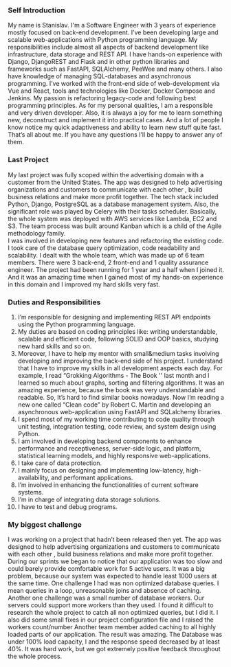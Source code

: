 ### Self Introduction  
My name is Stanislav. I'm a Software Engineer with 3 years of experience mostly focused on back-end development. 
I’ve been developing large and scalable web-applications with Python programming language. My responsibilities include almost all aspects of backend development like infrastructure, data storage and REST API.
I have hands-on experience with Django, DjangoREST and Flask and in other python libraries and frameworks such as FastAPI, SQLAlchemy, PeeWee and many others. I also have knowledge of managing SQL-databases and asynchronous programming. I’ve worked with the front-end side of web-development via Vue and React, tools and technologies like Docker, Docker Compose and Jenkins.
My passion is refactoring legacy-code and following best programming principles. As for my personal qualities, I am a responsible and very driven developer. Also, it is always a joy for me to learn something new, deconstruct and implement it into practical cases. And a lot of people I know notice my quick adaptiveness and ability to learn new stuff quite fast. That’s all about me. If you have any questions I’ll be happy to answer any of them.
### Last Project
My last project was fully scoped within the advertising  domain with a customer from the United States. 
The app was designed to help advertising  organizations and customers to communicate with each other , build business relations and make more profit together. 
The tech stack included Python, Django, PostgreSQL as a database management system. Also, the significant role was played  by Celery with their tasks scheduler. Basically, the whole system was deployed with AWS services like Lambda, EC2 and S3. The team process was built around  Kanban which is a child of the Agile methodology family.   
I was involved in developing new features and refactoring the existing code. I took care of the database query optimization,  code readability and scalability. 
I dealt with the whole team, which was made up of 6 team members. There were 3 back-end, 2 front-end and 1 quality assurance engineer. 
The project had been running for 1 year and a half when I joined it. And it was an amazing time when I gained  most of my hands-on experience in  this domain and I improved my hard skills very fast.
### Duties and Responsibilities
1) I’m responsible for designing and implementing REST API endpoints using the Python programming language.
2) My duties are based  on coding principles like: writing understandable, scalable and efficient code, following SOLID and OOP basics, studying new hard skills and so on. 
3) Moreover, I have to  help my mentor with small&medium tasks involving  developing and improving the back-end side of his project. I understand that I have to improve my skills in all  development aspects each day. For example, I read “Grokking Algorithms - The Book '' last month  and I learned so much about graphs, sorting and filtering algorithms. It was an amazing experience, because the book was very understandable and readable. So, It’s hard to find similar books nowadays. Now I’m reading a new one called “Clean code” by Robert C. Martin and developing an asynchronous web-application using FastAPI and SQLalchemy libraries.
4) I spend most of my working time contributing to code quality through unit testing, integration testing, code review, and system design using Python.
5) I am involved in developing backend components to enhance performance and receptiveness, server-side logic, and platform, statistical learning models, and highly responsive web-applications.
6) I take care of data protection.
7) I mainly focus on designing and implementing low-latency, high-availability, and performant applications.
8) I’m involved in enhancing the functionalities of current software systems.
9) I’m in charge of integrating data storage solutions.
10) I have to test and debug programs.
### My biggest challenge
I was working on a project that hadn’t been  released then yet. The app was designed to help advertising  organizations and customers to communicate with each other , build business relations and make more profit together. During our sprints we began to notice that our application was too slow and  could barely provide  comfortable work for  5 active users. It was a big problem, because our system was expected to  handle least 1000 users at the same time.
One challenge I had was non optimized database queries. I mean queries in a loop, unreasonable joins and absence of caching. Another one challenge was a small number  of database workers. Our servers could support more workers than they used.
I found it difficult to research the whole project to catch all non optimized queries, but I did it. I also did some small fixes in our project configuration file and I raised the workers count/number Another team member added caching to all highly loaded parts of our application. 
The result was amazing. The Database was under 100% load capacity,  l and the response speed decreased by at least 40%. It was hard work, but we got extremely positive feedback throughout the whole process.
